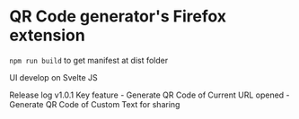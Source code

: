 # QR Code generator's Firefox extension

`npm run build` to get manifest at dist folder

UI develop on Svelte JS

Release log
v1.0.1
    Key feature
    - Generate QR Code of Current URL opened
    - Generate QR Code of Custom Text for sharing